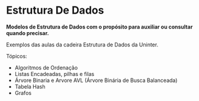 # Estrutura De Dados
**Modelos de Estrutura de Dados com o propósito para auxiliar ou consultar quando precisar.**

Exemplos das aulas da cadeira Estrutura de Dados da Uninter.

Tópicos:<br>

- Algoritmos de Ordenação 
- Listas Encadeadas, pilhas e filas
- Árvore Binaria e Arvore AVL (Árvore Binária de Busca Balanceada)
- Tabela Hash
- Grafos

